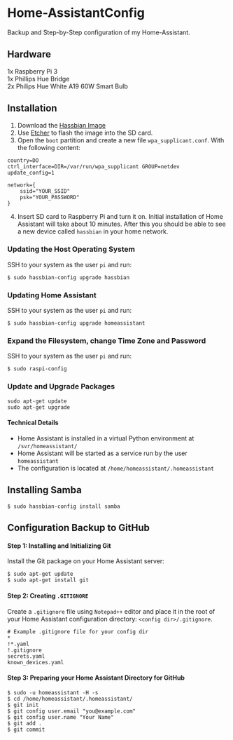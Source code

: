 # Home-AssistantConfig
Backup and Step-by-Step configuration of my Home-Assistant.

## Hardware
1x Raspberry Pi 3<br/>
1x Phillips Hue Bridge<br/>
2x Philips Hue White A19 60W Smart Bulb

## Installation
1. Download the [Hassbian Image]<br/>
2. Use [Etcher] to flash the image into the SD card.<br/>
3. Open the `boot` partition and create a new file `wpa_supplicant.conf`. With the following content:<br/>
```
country=DO
ctrl_interface=DIR=/var/run/wpa_supplicant GROUP=netdev
update_config=1

network={
    ssid="YOUR_SSID"
    psk="YOUR_PASSWORD"
}
```
4. Insert SD card to Raspberry Pi and turn it on. Initial installation of Home Assistant will take about 10 minutes. After this you should be able to see a new device called `hassbian` in your home network.

[Hassbian Image]: https://github.com/home-assistant/pi-gen/releases/tag/untagged-8e6074a6a6dbf5ed52ca
[Etcher]: https://etcher.io/

### Updating the Host Operating System
SSH to your system as the user `pi` and run:
```
$ sudo hassbian-config upgrade hassbian
```
### Updating Home Assistant
SSH to your system as the user `pi` and run:
```
$ sudo hassbian-config upgrade homeassistant
```
### Expand the Filesystem, change Time Zone and Password
SSH to your system as the user `pi` and run:
```
$ sudo raspi-config
```
### Update and Upgrade Packages
```
sudo apt-get update
sudo apt-get upgrade
```
#### Technical Details
* Home Assistant is installed in a virtual Python environment at `/svr/homeassistant/`
* Home Assistant will be started as a service run by the user `homeassistant`
* The configuration is located at `/home/homeassistant/.homeassistant`

## Installing Samba
`$ sudo hassbian-config install samba`

## Configuration Backup to GitHub
#### Step 1: Installing and Initializing Git
Install the Git package on your Home Assistant server:
```
$ sudo apt-get update
$ sudo apt-get install git
```
#### Step 2: Creating `.GITIGNORE`
Create a `.gitignore` file using `Notepad++` editor and place it in the root of your Home Assistant configuration directory: `<config dir>/.gitignore`.
```
# Example .gitignore file for your config dir
*
!*.yaml
!.gitignore
secrets.yaml
known_devices.yaml
```
#### Step 3: Preparing your Home Assistant Directory for GitHub
```
$ sudo -u homeassistant -H -s
$ cd /home/homeassistant/.homeassistant/
$ git init
$ git config user.email "you@example.com"
$ git config user.name "Your Name"
$ git add .
$ git commit
```
